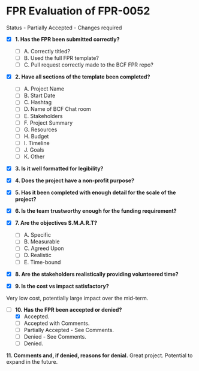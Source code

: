
# FPR Evaluation of FPR-0052

Status - Partially Accepted - Changes required

- [x] **1. Has the FPR been submitted correctly?**
   - [ ] A. Correctly titled?
   - [ ] B. Used the full FPR template?
   - [ ] C. Pull request correctly made to the BCF FPR repo?

- [x] **2. Have all sections of the template been completed?**
   - [ ] A. Project Name
   - [ ] B. Start Date
   - [ ] C. Hashtag
   - [ ] D. Name of BCF Chat room
   - [ ] E. Stakeholders
   - [ ] F. Project Summary
   - [ ] G. Resources
   - [ ] H. Budget
   - [ ] I. Timeline
   - [ ] J. Goals
   - [ ] K. Other

- [x] **3. Is it well formatted for legibility?**

- [x] **4. Does the project have a non-profit purpose?**

- [x] **5. Has it been completed with enough detail for the scale of the project?**

- [x] **6. Is the team trustworthy enough for the funding requirement?**

- [x] **7. Are the objectives S.M.A.R.T?**
   - [ ] A. Specific
   - [ ] B. Measurable
   - [ ] C. Agreed Upon
   - [ ] D. Realistic
   - [ ] E. Time-bound

- [x] **8. Are the stakeholders realistically providing volunteered time?**

- [x] **9. Is the cost vs impact satisfactory?**

Very low cost, potentially large impact over the mid-term.

- [ ] **10. Has the FPR been accepted or denied?**
   - [x] Accepted.
   - [ ] Accepted with Comments.
   - [ ] Partially Accepted - See Comments.
   - [ ] Denied - See Comments.
   - [ ] Denied.

**11. Comments and, if denied, reasons for denial.**
Great project. Potential to expand in the future.
